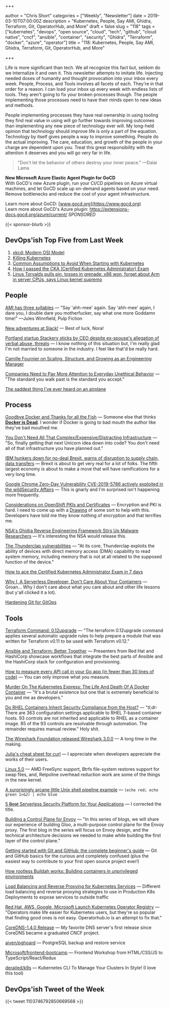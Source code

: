 +++

author = "Chris Short"
categories = ["Weekly", "Newsletter"]
date = 2019-03-10T07:00:00Z
description = "Kubernetes, People, Say AMI, Ghidra, Terraform, Git, OperatorHub, and More"
draft = false
slug = "118"
tags = ["kubernetes", "devops", "open source", "cloud", "tech", "github", "cloud native", "cncf", "ansible", "container", "security", "Ghidra", "Terraform", "docker", "azure", "operator"]
title = "118: Kubernetes, People, Say AMI, Ghidra, Terraform, Git, OperatorHub, and More"

+++

Life is more significant than tech. We all recognize this fact but, seldom do we internalize it and own it. This newsletter attempts to imitate life. Injecting needed doses of humanity and thought provocation into your inbox every week. People, Process, and Tools involves all facets of each. They're in that order for a reason. I can load your inbox up every week with endless lists of tools. They aren't going to fix your broken processes though. The people implementing those processes need to have their minds open to new ideas and methods.

People implementing processes they have real ownership in using tooling they find real value in using will go further towards improving outcomes than implementing any new piece of technology ever will. My long-held opinion that technology should improve life is only a part of the equation. Technology by itself gives people a way to improve something. People do the actual improving. The care, education, and growth of the people in your charge are dependent upon you. Treat this great responsibility with the attention it deserves and you will go very far in life.

> "Don't let the behavior of others destroy your inner peace." —Dalai Lama

**New Microsoft Azure Elastic Agent Plugin for GoCD**  
With GoCD's new Azure plugin, run your CI/CD pipelines on Azure virtual machines, and let GoCD scale up on-demand agents based on your need. Remove bottlenecks and reduce the cost of your agent infrastructure.

Learn more about GoCD: [www.gocd.org](https://www.gocd.org)  
Learn more about GoCD's Azure plugin: https://extensions-docs.gocd.org/azure/current/ *SPONSORED*

{{< sponsor-blurb >}}

## DevOps'ish Top Five from Last Week

1. [xkcd: Modern OSI Model](https://xkcd.com/2105/)
2. [Killing Kubernetes](https://blog.freetrade.io/killing-kubernetes-7f8b61c701aa)
3. [Common Assumptions to Avoid When Starting with Kubernetes](https://blog.flux7.com/common-assumptions-to-avoid-when-starting-with-kubernetes)
4. [How I passed the CKA (Certified Kubernetes Administrator) Exam](https://medium.com/@krystiannowaczyk/how-i-passed-the-cka-certified-kubernetes-administrator-exam-f94b11566528)
5. [Linus Torvalds pulls pin, tosses in grenade: x86 won, forget about Arm in server CPUs, says Linux kernel supremo](https://www.theregister.co.uk/2019/02/23/linus_torvalds_arm_x86_servers/)

## People

[AMI has three syllables](https://ami-has-3-syllables.online/) — "Say 'ahh-mee' again. Say 'ahh-mee' again, I dare you, I double dare you motherfucker, say what one more Goddamn time!" —Jules Winnfield, Pulp Fiction

[New adventures at Slack!](https://www.linkedin.com/pulse/new-adventures-slack-nora-jones/) — Best of luck, Nora!

[Portland startup Stackery sticks by CEO despite ex-spouse's allegation of verbal abuse, threats](https://www.oregonlive.com/silicon-forest/2019/03/portland-startup-stackery-sticks-by-ceo-despite-ex-spouses-verbal-abuse-allegation.html) — I know nothing of this situation but, I'm really glad I'm not married to someone in the industry. I feel like that'd be really hard.

[Camille Fournier on Scaling, Structure, and Growing as an Engineering Manager](https://blog.gitprime.com/camille-fournier-on-scaling-structure-and-growing-as-an-engineering-manager/)

[Companies Need to Pay More Attention to Everyday Unethical Behavior](https://hbr.org/2019/03/companies-need-to-pay-more-attention-to-everyday-unethical-behavior) — "The standard you walk past is the standard you accept."

[The saddest thing I've ever heard on an airplane](https://theoatmeal.com/comics/airplane_heard)

## Process

[Goodbye Docker and Thanks for all the Fish](https://technodrone.blogspot.com/2019/02/goodbye-docker-and-thanks-for-all-fish.html) — Someone else that thinks [**Docker is Dead**](https://chrisshort.net/docker-inc-is-dead/). I wonder if Docker is going to bad mouth the author like they've bad mouthed me.

[You Don't Need All That Complex/Expensive/Distracting Infrastructure](https://blog.usejournal.com/you-dont-need-all-that-complex-expensive-distracting-infrastructure-a70dbe0dbccb) — "So, finally getting that next Unicorn idea down into code? You don't need all of that infrastructure you have planned out."

[IBM hunkers down for no-deal Brexit, warns of disruption to supply chain, data transfers](https://www.theregister.co.uk/2019/03/01/ibm_brexit_plan/) — Brexit is about to get very real for a lot of folks. The fifth largest economy is about to make a move that will have ramifications for a very long time.

[Google Chrome Zero-Day Vulnerability CVE-2019-5786 actively exploited in the wildSecurity Affairs](https://securityaffairs.co/wordpress/82058/hacking/chrome-zero-day-cve-2019-5786.html) — This is gnarly and I'm surprised isn't happening more frequently.

[Considerations on OpenShift PKIs and Certificates](https://blog.openshift.com/considerations-on-openshift-pkis-and-certificates/) — Encryption and PKI is hard. I need to come up with a [Drawing](https://chrisshort.net/drawings/) of some sort to help with this. Developers have told me they know nothing of encryption and that terrifies me.

[NSA's Ghidra Reverse Engineering Framework Stirs Up Malware Researchers](https://www.bleepingcomputer.com/news/security/nsas-ghidra-reverse-engineering-framework-stirs-up-malware-researchers/) — It's interesting the NSA would release this.

[The Thunderclap vulnerabilities](https://lwn.net/SubscriberLink/782381/be9bbbaff9133198/) — "At its core, Thunderclap exploits the ability of devices with direct memory access (DMA) capability to read system memory, including memory that is not at all related to the supposed function of the device."

[How to ace the Certified Kubernetes Administrator Exam in 7 days](https://medium.com/@writetomiglani/how-to-ace-the-certified-kubernetes-administrator-exam-in-7-days-e4603ac40746)

[Why I, A Serverless Developer, Don't Care About Your Containers](https://medium.com/adobetech/why-i-a-serverless-developer-dont-care-about-your-containers-40c08d36aee4) — Groan... Why I don't care about what you care about and other life lessons (but y'all clicked it a lot).

[Hardening Git for GitOps](https://www.weave.works/blog/whitepaper-hardening-git-for-gitops)

## Tools

[Terraform Command: 0.12upgrade](https://www.terraform.io/docs/commands/0.12upgrade.html) — "The terraform 0.12upgrade command applies several automatic upgrade rules to help prepare a module that was written for Terraform v0.11 to be used with Terraform v0.12."

[Ansible and Terraform: Better Together](https://www.hashicorp.com/resources/ansible-terraform-better-together) — Presenters from Red Hat and HashiCorp showcase workflows that integrate the best parts of Ansible and the HashiCorp stack for configuration and provisioning.

[How to measure every API call in your Go app (in fewer than 30 lines of code)](https://blog.sensu.io/how-to-measure-every-api-call-in-your-go-app) — You can only improve what you measure.

[Murder On The Kubernetes Express: The Life And Death Of A Docker Container](https://itnext.io/murder-on-the-kubernetes-express-the-life-and-death-of-a-docker-container-d7aec13f8188) — "It's a brutal existence but one that is extremely beneficial to you and me as developers."

[Do RHEL Containers Inherit Security Compliance from the Host?](https://medium.com/shawndwells/do-rhel-containers-inherit-security-compliance-from-the-host-b3f11161d34b) — "*tl;dr:* There are 363 configuration settings applicable to RHEL 7-based container hosts. 93 controls are not inherited and applicable to RHEL as a container image. 85 of the 93 controls are resolvable through automation. The remainder requires manual review." Holy shit.

[The Wireshark Foundation released Wireshark 3.0.0](https://securityaffairs.co/wordpress/81893/breaking-news/wireshark-3-0-0.html) — A long time in the making.

[Julia's cheat sheet for curl](https://daniel.haxx.se/blog/2019/03/05/julias-cheat-sheet-for-curl/) — I appreciate when developers appreciate the works of their users.

[Linux 5.0](https://lore.kernel.org/lkml/CAHk-=wjuG6HiGbD7DCGfvDvhr_1WZUR-eYF2qWGbYyn9k6unvg@mail.gmail.com/T/#u) — AMD FreeSync support, Btrfs file-system restores support for swap files, and, Retpoline overhead reduction work are some of the things in the new kernel.

[A surprisingly arcane little Unix shell pipeline example](https://utcc.utoronto.ca/~cks/space/blog/unix/ShellPipelineIndeterminate) — `(echo red; echo green 1>&2) | echo blue`

[5 ~~Best~~ Serverless Security Platform for Your Applications](https://geekflare.com/serverless-application-security/) — I corrected the title.

[Building a Control Plane for Envoy](https://medium.com/solo-io/building-a-control-plane-for-envoy-7524ceb09876) — "In this series of blogs, we will share our experience of building Gloo, a multi-purpose control plane for the Envoy proxy. The first blog in the series will focus on Envoy design, and the technical architecture decisions we needed to make while building the first layer of the control plane."

[Getting started with Git and GitHub: the complete beginner's guide](https://towardsdatascience.com/getting-started-with-git-and-github-6fcd0f2d4ac6) — Git and GitHub basics for the curious and completely confused (plus the easiest way to contribute to your first open source project ever!)

[How rootless Buildah works: Building containers in unprivileged environments](https://opensource.com/article/19/3/tips-tricks-rootless-buildah)

[Load Balancing and Reverse Proxying for Kubernetes Services](https://medium.com/@chamilad/load-balancing-and-reverse-proxying-for-kubernetes-services-f03dd0efe80) — Different load balancing and reverse proxying strategies to use in Production K8s Deployments to expose services to outside traffic

[Red Hat, AWS, Google, Microsoft Launch Kubernetes Operator Registry](https://www.datacenterknowledge.com/open-source/aws-google-microsoft-red-hats-new-registry-act-clearing-house-kubernetes-operators) — "Operators make life easier for Kubernetes users, but they're so popular that finding good ones is not easy. Operatorhub.io is an attempt to fix that."

[CoreDNS-1.4.0 Release](https://coredns.io/2019/03/03/coredns-1.4.0-release/) — My favorite DNS server's first release since CoreDNS became a graduated CNCF project.

[aiven/pghoard](https://github.com/aiven/pghoard) — PostgreSQL backup and restore service

[Microsoft/frontend-bootcamp](https://github.com/Microsoft/frontend-bootcamp) — Frontend Workshop from HTML/CSS/JS to TypeScript/React/Redux

[derailed/k9s](https://github.com/derailed/k9s) — Kubernetes CLI To Manage Your Clusters In Style! (I love this tool)

## DevOps'ish Tweet of the Week

{{< tweet 1103746792850669568 >}}